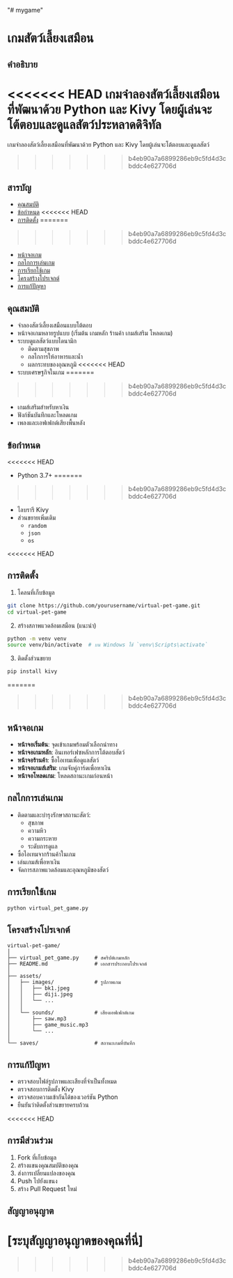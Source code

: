 "# mygame" 
# เกมสัตว์เลี้ยงเสมือน

## คำอธิบาย
<<<<<<< HEAD
เกมจำลองสัตว์เลี้ยงเสมือนที่พัฒนาด้วย Python และ Kivy โดยผู้เล่นจะโต้ตอบและดูแลสัตว์ประหลาดดิจิทัล
=======
เกมจำลองสัตว์เลี้ยงเสมือนที่พัฒนาด้วย Python และ Kivy โดยผู้เล่นจะโต้ตอบและดูแลสัตว์
>>>>>>> b4eb90a7a6899286eb9c5fd4d3cbddc4e627706d

## สารบัญ
- [คุณสมบัติ](#คุณสมบัติ)
- [ข้อกำหนด](#ข้อกำหนด)
<<<<<<< HEAD
- [การติดตั้ง](#การติดตั้ง)
=======
>>>>>>> b4eb90a7a6899286eb9c5fd4d3cbddc4e627706d
- [หน้าจอเกม](#หน้าจอเกม)
- [กลไกการเล่นเกม](#กลไกการเล่นเกม)
- [การเรียกใช้เกม](#การเรียกใช้เกม)
- [โครงสร้างโปรเจกต์](#โครงสร้างโปรเจกต์)
- [การแก้ปัญหา](#การแก้ปัญหา)

## คุณสมบัติ
- จำลองสัตว์เลี้ยงเสมือนแบบโต้ตอบ
- หน้าจอเกมหลายรูปแบบ (เริ่มต้น เกมหลัก ร้านค้า เกมส์เสริม โหลดเกม)
- ระบบดูแลสัตว์แบบไดนามิก
  - ติดตามสุขภาพ
  - กลไกการให้อาหารและน้ำ
  - ผลกระทบของอุณหภูมิ
<<<<<<< HEAD
- ระบบเศรษฐกิจในเกม
=======
>>>>>>> b4eb90a7a6899286eb9c5fd4d3cbddc4e627706d
- เกมส์เสริมสำหรับหาเงิน
- ฟังก์ชันบันทึกและโหลดเกม
- เพลงและเอฟเฟกต์เสียงพื้นหลัง

## ข้อกำหนด
<<<<<<< HEAD
- Python 3.7+
=======
>>>>>>> b4eb90a7a6899286eb9c5fd4d3cbddc4e627706d
- ไลบรารี Kivy
- ส่วนขยายเพิ่มเติม
  - `random`
  - `json`
  - `os`

<<<<<<< HEAD
## การติดตั้ง
1. โคลนที่เก็บข้อมูล
```bash
git clone https://github.com/yourusername/virtual-pet-game.git
cd virtual-pet-game
```

2. สร้างสภาพแวดล้อมเสมือน (แนะนำ)
```bash
python -m venv venv
source venv/bin/activate  # บน Windows ใช้ `venv\Scripts\activate`
```

3. ติดตั้งส่วนขยาย
```bash
pip install kivy
```

=======
>>>>>>> b4eb90a7a6899286eb9c5fd4d3cbddc4e627706d
## หน้าจอเกม
- **หน้าจอเริ่มต้น**: จุดเข้าเกมพร้อมตัวเลือกนำทาง
- **หน้าจอเกมหลัก**: อินเทอร์เฟซหลักการโต้ตอบสัตว์
- **หน้าจอร้านค้า**: ซื้อไอเทมเพื่อดูแลสัตว์
- **หน้าจอเกมส์เสริม**: เกมจับคู่การ์ดเพื่อหาเงิน
- **หน้าจอโหลดเกม**: โหลดสถานะเกมก่อนหน้า

## กลไกการเล่นเกม
- ติดตามและบำรุงรักษาสถานะสัตว์:
  - สุขภาพ
  - ความหิว
  - ความกระหาย
  - ระดับการดูแล
- ซื้อไอเทมจากร้านค้าในเกม
- เล่นเกมส์เพื่อหาเงิน
- จัดการสภาพแวดล้อมและอุณหภูมิของสัตว์

## การเรียกใช้เกม
```bash
python virtual_pet_game.py
```

## โครงสร้างโปรเจกต์
```
virtual-pet-game/
│
├── virtual_pet_game.py     # สคริปต์เกมหลัก
├── README.md               # เอกสารประกอบโปรเจกต์
│
├── assets/
│   ├── images/             # รูปภาพเกม
│   │   ├── bk1.jpeg
│   │   ├── diji.jpeg
│   │   └── ...
│   │
│   └── sounds/             # เสียงเอฟเฟกต์เกม
│       ├── saw.mp3
│       ├── game_music.mp3
│       └── ...
│
└── saves/                  # สถานะเกมที่บันทึก
```

## การแก้ปัญหา
- ตรวจสอบไฟล์รูปภาพและเสียงที่จำเป็นทั้งหมด
- ตรวจสอบการติดตั้ง Kivy
- ตรวจสอบความเข้ากันได้ของเวอร์ชัน Python
- ยืนยันว่าติดตั้งส่วนขยายครบถ้วน

<<<<<<< HEAD
## การมีส่วนร่วม
1. Fork ที่เก็บข้อมูล
2. สร้างแขนงคุณสมบัติของคุณ
3. ส่งการเปลี่ยนแปลงของคุณ
4. Push ไปยังแขนง
5. สร้าง Pull Request ใหม่

## สัญญาอนุญาต
[ระบุสัญญาอนุญาตของคุณที่นี่]
=======
>>>>>>> b4eb90a7a6899286eb9c5fd4d3cbddc4e627706d
